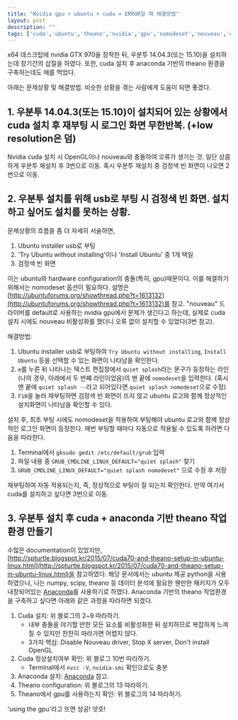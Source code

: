 ```yaml
---
title: "Nvidia gpu + ubuntu + cuda = ERROR일 때 해결방법"
layout: post
description: ""
tags: ['cuda','ubuntu','theano','nvidia','gpu','nomodeset','nouveau','opengl']
---
```


x64 데스크탑에 nvidia GTX 970을 장착한 뒤, 우분투 14.04.3(또는 15.10)을 설치하는데 장기간의 삽질을 하였다.
또한, cuda 설치 후 anaconda 기반의 theano 환경을 구축하는데도 애를 먹었다.

아래는 문제상황 및 해결방법. 비슷한 상황을 겪는 사람에게 도움이 되면 좋겠다.


## 1. 우분투 14.04.3(또는 15.10)이 설치되어 있는 상황에서 cuda 설치 후 재부팅 시 로그인 화면 무한반복. (+low resolution은 덤)

Nvidia cuda 설치 시 OpenGL이나 nouveau와 충돌하여 오류가 생기는 것. 일단 상콤하게 우분투 재설치 후 3번으로 이동. 혹시 우분투 재설치 중 검정색 빈 화면이 나오면 2번으로 이동.


## 2. 우분투 설치를 위해 usb로 부팅 시 검정색 빈 화면. 설치하고 싶어도 설치를 못하는 상황.

문제상황의 흐름을 좀 더 자세히 서술하면,

1. Ubuntu installer usb로 부팅
2. 'Try Ubuntu without installing'이나 'Install Ubuntu' 중 1개 택일
3. 검정색 빈 화면

이는 ubuntu와 hardware configuration의 충돌(특히, gpu)때문이다. 이를 해결하기 위해서는 nomodeset 옵션이 필요하다. 설명은 [http://ubuntuforums.org/showthread.php?t=1613132](http://ubuntuforums.org/showthread.php?t=1613132)를 참고. "nouveau" 드라이버를 default로 사용하는 nvidia gpu에서 문제가 생긴다고 하는데, 실제로 cuda 설치 시에도 nouveau 비활성화를 했더니 오류 없이 설치할 수 있었다(3번 참고).

해결방법: 

1. Ubuntu installer usb로 부팅하여 `Try Ubuntu without installing`, `Install Ubuntu` 등을 선택할 수 있는 화면이 나타남을 확인한다.
2. `e`를 누른 뒤 나타나는 텍스트 편집창에서 `quiet splash`라는 문구가 등장하는 라인(나의 경우, 아래에서 두 번쨰 라인이었음)의 맨 끝에 `nomodeset`을 입력한다. (혹시 맨 끝에 `quiet splash --`라고 되어있다면 `quiet splash nomodeset`으로 수정)
3. `F10`을 눌러 재부팅하면 검정색 빈 화면이 뜨지 않고 ubuntu 로고와 함께 정상적인 설치화면이 나타남을 확인할 수 있다.

설치 후, 최초 부팅 시에도 nomodeset을 적용하여 부팅해야 ubuntu 로고와 함께 정상적인 로그인 화면이 등장한다. 매번 부팅할 때마다 자동으로 적용될 수 있도록 하려면 다음을 따라한다.

1. Terminal에서 `gksudo gedit /etc/default/grub` 입력
2. 파일 내용 중 `GRUB_CMDLINE_LINUX_DEFAULT="quiet splash"` 찾기
3. `GRUB_CMDLINE_LINUX_DEFAULT="quiet splash nomodeset"` 으로 수정 후 저장

재부팅하여 자동 적용되는지, 즉, 정상적으로 부팅이 잘 되는지 확인한다. 만약 여기서 cuda를 설치하고 싶다면 3번으로 이동.


## 3. 우분투 설치 후 cuda + anaconda 기반 theano 작업환경 만들기

수많은 documentation이 있었지만, [http://spturtle.blogspot.kr/2015/07/cuda70-and-theano-setup-in-ubuntu-linux.html](http://spturtle.blogspot.kr/2015/07/cuda70-and-theano-setup-in-ubuntu-linux.html)을 참고하였다. 해당 문서에서는 ubuntu 제공 python을 사용하였으나, 나는 numpy, scipy, theano 등 데이터 분석에 필요한 웬만한 패키지가 모두 내장되어있는 [Anaconda](https://www.continuum.io/downloads)를 사용하기로 하였다. Anaconda 기반의 theano 작업환경을 구축하고 싶다면 아래와 같은 과정을 따라하면 되겠다.

1. Cuda 설치: 위 블로그의 2~9 따라하기. 
	* 내부 충돌을 야기할 만한 모든 요소를 비활성화한 뒤 설치하므로 복잡하게 느껴질 수 있지만 찬찬히 따라가면 어렵지 않다.
	* 3가지 핵심: Disable Nouveau driver, Stop X server, Don't install OpenGL
2. Cuda 정상설치여부 확인: 위 블로그 10번 따라하기.
	* Terminal에서 `nvcc -V`, `nvidia-smi` 확인으로도 충분
3. Anaconda 설치: [Anaconda](https://www.continuum.io/downloads) 참고.
4. Theano configuration: 위 블로그의 13 따라하기.
5. Theano에서 gpu를 사용하는지 확인: 위 블로그의 14 따라하기.

'using the gpu'라고 뜨면 성공! 얏호!









